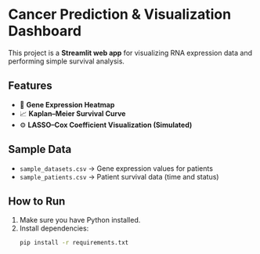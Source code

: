 # Cancer Prediction & Visualization Dashboard

This project is a **Streamlit web app** for visualizing RNA expression data and performing simple survival analysis. 

## Features

- 🧠 **Gene Expression Heatmap**  
- 📈 **Kaplan–Meier Survival Curve**  
- ⚙ **LASSO–Cox Coefficient Visualization (Simulated)**

## Sample Data

- `sample_datasets.csv` → Gene expression values for patients  
- `sample_patients.csv` → Patient survival data (time and status)  

## How to Run

1. Make sure you have Python installed.
2. Install dependencies:
   ```bash
   pip install -r requirements.txt
